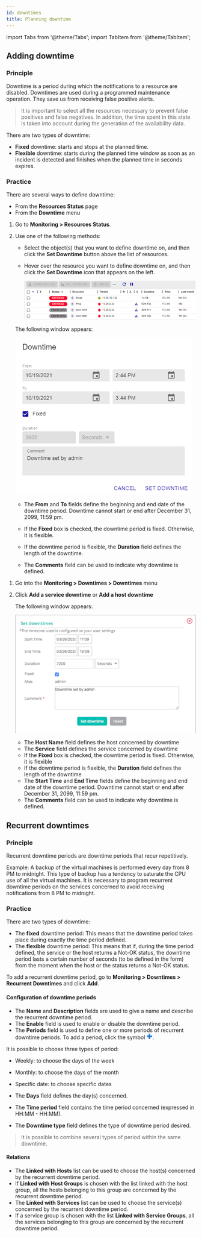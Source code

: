 ```yaml
---
id: downtimes
title: Planning downtime
---
```

import Tabs from '@theme/Tabs';
import TabItem from '@theme/TabItem';

## Adding downtime

### Principle

Downtime is a period during which the notifications to a
resource are disabled. Downtimes are used during a programmed
maintenance operation. They save us from receiving false positive alerts.

> It is important to select all the resources necessary to prevent
> false positives and false negatives. In addition, the time spent in
> this state is taken into account during the generation of the
> availability data.

There are two types of downtime:

-   **Fixed** downtime: starts and stops at the planned time.
-   **Flexible** downtime: starts during the planned time window
    as soon as an incident is detected and finishes when the planned time in
    seconds expires.

### Practice

There are several ways to define downtime:

-   From the **Resources Status** page
-   From the **Downtime** menu

<Tabs groupId="sync">
<TabItem value="Resources Status page" label="Resources Status page">

1. Go to **Monitoring > Resources Status**.
2. Use one of the following methods:
    - Select the object(s) that you want to define downtime on, and then click the **Set Downtime** button above the list of resources.
    - Hover over the resource you want to define downtime on, and then click the **Set Downtime** icon that appears on the left.

        ![image](../assets/alerts/resources-status/dt-hover.gif)

    The following window appears:

    ![image](../assets/alerts/resources-status/dt-popup.png)

    -   The **From** and **To** fields define the beginning and
    end date of the downtime period. Downtime cannot start or end after December 31, 2099, 11:59 pm.

    -   If the **Fixed** box is checked, the downtime period is fixed. Otherwise, it
    is flexible.

    -   If the downtime period is flexible, the **Duration** field defines the
    length of the downtime.

    -   The **Comments** field can be used to indicate why downtime is
    defined.

</TabItem>
<TabItem value="Downtime menu" label="Downtime menu">

1.  Go into the **Monitoring > Downtimes > Downtimes** menu
2.  Click **Add a service downtime** or **Add a host downtime**

    The following window appears:

    ![image](../assets/alerts/downtime.png)

    -   The **Host Name** field defines the host concerned by downtime
    -   The **Service** field defines the service concerned by downtime
    -   If the **Fixed** box is checked, the downtime period is fixed. Otherwise, it
        is flexible
    -   If the downtime period is flexible, the **Duration** field defines the
        length of the downtime
    -   The **Start Time** and **End Time** fields define the beginning and
        end date of the downtime period. Downtime cannot start or end after December 31, 2099, 11:59 pm.
    -   The **Comments** field can be used to indicate why downtime is
        defined.

</TabItem>
</Tabs>

## Recurrent downtimes

### Principle

Recurrent downtime periods are downtime periods that recur
repetitively.

Example: A backup of the virtual machines is performed every day from
8 PM to midnight. This type of backup has a tendency to saturate the
CPU use of all the virtual machines. It is necessary to program
recurrent downtime periods on the services concerned to avoid receiving
notifications from 8 PM to midnight.

### Practice

There are two types of downtime:

-   The **fixed** downtime period: This means that the downtime period
    takes place during exactly the time period defined.
-   The **flexible** downtime period: This means that if, during the time
    period defined, the service or the host returns a Not-OK status, the
    downtime period lasts a certain number of seconds (to be defined in
    the form) from the moment when the host or the status returns a
    Not-OK status.

To add a recurrent downtime period, go to
**Monitoring > Downtimes > Recurrent Downtimes** and click
**Add**.

#### Configuration of downtime periods

-   The **Name** and **Description** fields are used to give a name and
    describe the recurrent downtime period.
-   The **Enable** field is used to enable or disable the downtime
    period.
-   The **Periods** field is used to define one or more periods of
    recurrent downtime periods. To add a period, click the symbol
    ![image](../assets/common/navigate_plus.png).

It is possible to choose three types of period:

-   Weekly: to choose the days of the week
-   Monthly: to choose the days of the month
-   Specific date: to choose specific dates

-   The **Days** field defines the day(s) concerned.
-   The **Time period** field contains the time period concerned
    (expressed in HH:MM - HH:MM).
-   The **Downtime type** field defines the type of downtime period
    desired.

> It is possible to combine several types of period within the same
> downtime.

#### Relations

-   The **Linked with Hosts** list can be used to choose the host(s)
    concerned by the recurrent downtime period.
-   If **Linked with Host Groups** is chosen with the list linked with
    the host group, all the hosts belonging to this group are concerned
    by the recurrent downtime period.
-   The **Linked with Services** list can be used to choose the
    service(s) concerned by the recurrent downtime period.
-   If a service group is chosen with the list **Linked with Service
    Groups**, all the services belonging to this group are concerned by
    the recurrent downtime period.
